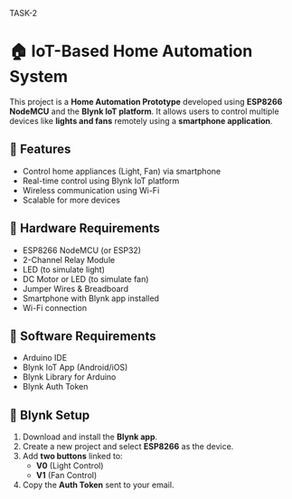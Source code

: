 TASK-2
# 🏠 IoT-Based Home Automation System

This project is a **Home Automation Prototype** developed using **ESP8266 NodeMCU** and the **Blynk IoT platform**. 
It allows users to control multiple devices like **lights and fans** remotely using a **smartphone application**.

## 🚀 Features

- Control home appliances (Light, Fan) via smartphone
- Real-time control using Blynk IoT platform
- Wireless communication using Wi-Fi
- Scalable for more devices

## 🔧 Hardware Requirements

- ESP8266 NodeMCU (or ESP32)
- 2-Channel Relay Module
- LED (to simulate light)
- DC Motor or LED (to simulate fan)
- Jumper Wires & Breadboard
- Smartphone with Blynk app installed
- Wi-Fi connection

## 📱 Software Requirements

- Arduino IDE
- Blynk IoT App (Android/iOS)
- Blynk Library for Arduino
- Blynk Auth Token

## 📲 Blynk Setup

1. Download and install the **Blynk app**.
2. Create a new project and select **ESP8266** as the device.
3. Add **two buttons** linked to:
   - **V0** (Light Control)
   - **V1** (Fan Control)
4. Copy the **Auth Token** sent to your email.



